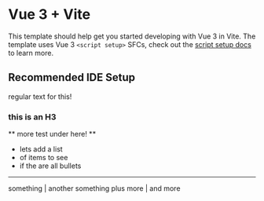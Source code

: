 # Vue 3 + Vite

This template should help get you started developing with Vue 3 in Vite. The template uses Vue 3 `<script setup>` SFCs, check out the [script setup docs](https://v3.vuejs.org/api/sfc-script-setup.html#sfc-script-setup) to learn more.

## Recommended IDE Setup
regular text for this!

### this is an H3

** more test under here! **
* lets add a list
* of items to see
* if the are all bullets
---
something | another something
plus more | and more